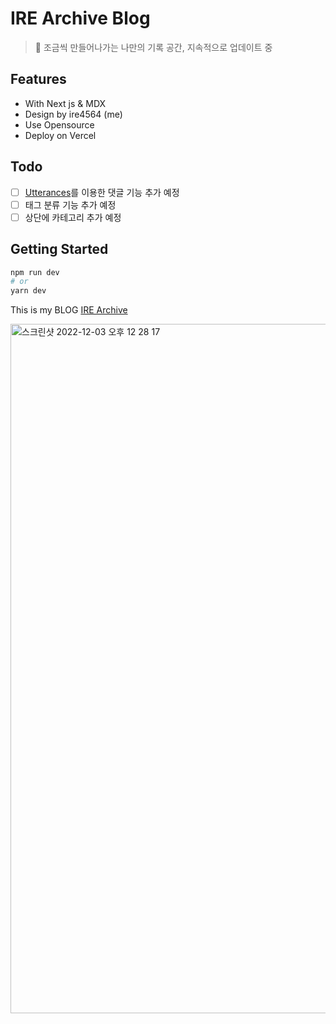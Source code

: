 # IRE Archive Blog

> 💚 조금씩 만들어나가는 나만의 기록 공간, 지속적으로 업데이트 중

## Features

- With Next js & MDX
- Design by ire4564 (me)
- Use Opensource
- Deploy on Vercel

## Todo

- [ ] [Utterances](https://utteranc.es/)를 이용한 댓글 기능 추가 예정
- [ ] 태그 분류 기능 추가 예정
- [ ] 상단에 카테고리 추가 예정

## Getting Started

```bash
npm run dev
# or
yarn dev
```

This is my BLOG [IRE Archive](https://ire4564-blog-next.vercel.app/)

<img width="1103" alt="스크린샷 2022-12-03 오후 12 28 17" src="https://user-images.githubusercontent.com/44183221/205420600-77f310bd-6dc1-4140-a91d-c7df27250291.png">
